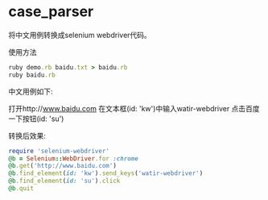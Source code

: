 case_parser
===========

将中文用例转换成selenium webdriver代码。

使用方法

```ruby
ruby demo.rb baidu.txt > baidu.rb
ruby baidu.rb
```

中文用例如下:

  打开http://www.baidu.com
  在文本框(id: 'kw')中输入watir-webdriver
  点击百度一下按钮(id: 'su')

转换后效果:

```ruby
require 'selenium-webdriver'
@b = Selenium::WebDriver.for :chrome
@b.get('http://www.baidu.com')
@b.find_element(id: 'kw').send_keys('watir-webdriver')
@b.find_element(id: 'su').click
@b.quit
```




